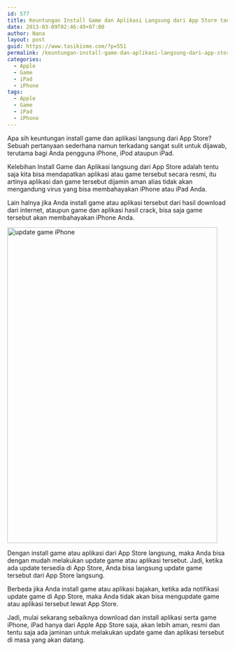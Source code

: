 ```yaml
---
id: 577
title: Keuntungan Install Game dan Aplikasi Langsung dari App Store tanpa Jailbreak
date: 2013-03-09T02:46:49+07:00
author: Nana
layout: post
guid: https://www.tasikisme.com/?p=551
permalink: /keuntungan-install-game-dan-aplikasi-langsung-dari-app-store-tanpa-jailbreak/
categories:
  - Apple
  - Game
  - iPad
  - iPhone
tags:
  - Apple
  - Game
  - iPad
  - iPhone
---
```

Apa sih keuntungan install game dan aplikasi langsung dari App Store? Sebuah pertanyaan sederhana namun terkadang sangat sulit untuk dijawab, terutama bagi Anda pengguna iPhone, iPod ataupun iPad.

Kelebihan Install Game dan Aplikasi langsung dari App Store adalah tentu saja kita bisa mendapatkan aplikasi atau game tersebut secara resmi, itu artinya aplikasi dan game tersebut dijamin aman alias tidak akan mengandung virus yang bisa membahayakan iPhone atau iPad Anda.

Lain halnya jika Anda install game atau aplikasi tersebut dari hasil download dari internet, ataupun game dan aplikasi hasil crack, bisa saja game tersebut akan membahayakan iPhone Anda.

<img loading="lazy" src="https://1.bp.blogspot.com/-C_ShwjsOO6Q/UTqiw3p64SI/AAAAAAAACBM/RJrLPh0S0to/s1600/update_game_iphone.jpg" alt="update game iPhone" width="480" height="720" border="0" /> 

Dengan install game atau aplikasi dari App Store langsung, maka Anda bisa dengan mudah melakukan update game atau aplikasi tersebut. Jadi, ketika ada update tersedia di App Store, Anda bisa langsung update game tersebut dari App Store langsung.

Berbeda jika Anda install game atau aplikasi bajakan, ketika ada notifikasi update game di App Store, maka Anda tidak akan bisa mengupdate game atau aplikasi tersebut lewat App Store.

Jadi, mulai sekarang sebaiknya download dan install aplikasi serta game iPhone, iPad hanya dari Apple App Store saja, akan lebih aman, resmi dan tentu saja ada jaminan untuk melakukan update game dan aplikasi tersebut di masa yang akan datang.